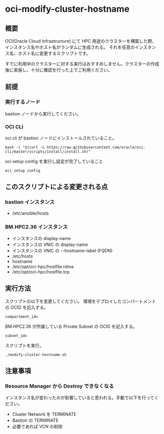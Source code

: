# oci-modify-cluster-hostname
## 概要
OCI(Oracle Cloud Infrastructure) にて HPC 用途のクラスターを構築した際、インスタンス名やホスト名がランダムに生成される。
それを任意のインスタンス名、ホスト名に変更するスクリプトです。

すでに利用中のクラスターに対する実行はおすすめしません。クラスターの作成後に実施し、十分に確認を行った上でご利用ください。

## 前提
### 実行するノード
bastion ノードから実行してください。
### OCI CLI
oci cli が bastion ノードにインストールされていること。
```
bash -c "$(curl -L https://raw.githubusercontent.com/oracle/oci-cli/master/scripts/install/install.sh)"
```

oci setup config を実行し設定が完了していること
```
oci setup config
```


## このスクリプトによる変更される点
### bastion インスタンス
- /etc/ansible/hosts
### BM.HPC2.36 インスタンス
- インスタンスの display-name
- インスタンスの VNIC の display-name
- インスタンスの VNIC の --hostname-label (FQDN)
- /etc/hosts
- hostname
- /etc/opt/oci-hpc/hostfile.rdma
- /etc/opt/oci-hpc/hostfile.tcp

## 実行方法 
スクリプトの以下を変更してください。
環境をデプロイしたコンパートメントの OCID を記入する。
```
compartment_id=
```

BM.HPC2.36 が所属している Private Subnet の OCID を記入する。
```
subnet_id=
```

スクリプトを実行。
```
./modify-cluster-hostname.sh
```

## 注意事項
### Resource Manager から Destroy できなくなる
インスタンス名が変わったのが影響していると思われる。手動で以下を行ってください。
- Cluster Network を TERMINATE
- Bastion の TERMINATE
- 必要であれば VCN の削除
